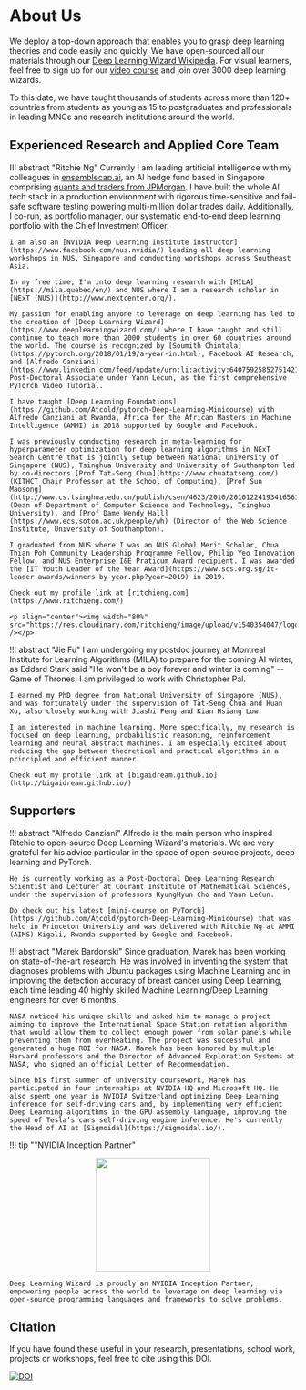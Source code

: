 # About Us

We deploy a top-down approach that enables you to grasp deep learning theories and code easily and quickly. We have open-sourced all our materials through our [Deep Learning Wizard Wikipedia](https://www.deeplearningwizard.com/deep_learning/course_progression/). For visual learners, feel free to sign up for our [video course](https://www.udemy.com/practical-deep-learning-with-pytorch/?couponCode=DEEPWIZARD) and join over 3000 deep learning wizards.

To this date, we have taught thousands of students across more than 120+ countries from students as young as 15 to postgraduates and professionals in leading MNCs and research institutions around the world.

## Experienced Research and Applied Core Team

!!! abstract "Ritchie Ng"
    Currently I am leading artificial intelligence with my colleagues in [ensemblecap.ai](https://ensemblecap.ai/), an AI hedge fund based in Singapore comprising [quants and traders from JPMorgan](https://www.bloomberg.com/news/articles/2017-11-29/ex-jpmorgan-traders-start-singapore-currency-options-quant-fund). I have built the whole AI tech stack in a production environment with rigorous time-sensitive and fail-safe software testing powering multi-million dollar trades daily. Additionally, I co-run, as portfolio manager, our systematic end-to-end deep learning portfolio with the Chief Investment Officer.

    I am also an [NVIDIA Deep Learning Institute instructor](https://www.facebook.com/nus.nvidia/) leading all deep learning workshops in NUS, Singapore and conducting workshops across Southeast Asia.
    
    In my free time, I'm into deep learning research with [MILA](https://mila.quebec/en/) and NUS where I am a research scholar in [NExT (NUS)](http://www.nextcenter.org/). 

    My passion for enabling anyone to leverage on deep learning has led to the creation of [Deep Learning Wizard](https://www.deeplearningwizard.com/) where I have taught and still continue to teach more than 2000 students in over 60 countries around the world. The course is recognized by [Soumith Chintala](https://pytorch.org/2018/01/19/a-year-in.html), Facebook AI Research, and [Alfredo Canziani](https://www.linkedin.com/feed/update/urn:li:activity:6407592585275142144), Post-Doctoral Associate under Yann Lecun, as the first comprehensive PyTorch Video Tutorial. 
    
    I have taught [Deep Learning Foundations](https://github.com/Atcold/pytorch-Deep-Learning-Minicourse) with Alfredo Canziani at Rwanda, Africa for the African Masters in Machine Intelligence (AMMI) in 2018 supported by Google and Facebook.
        
    I was previously conducting research in meta-learning for hyperparameter optimization for deep learning algorithms in NExT Search Centre that is jointly setup between National University of Singapore (NUS), Tsinghua University and University of Southampton led by co-directors [Prof Tat-Seng Chua](https://www.chuatatseng.com/) (KITHCT Chair Professor at the School of Computing), [Prof Sun Maosong](http://www.cs.tsinghua.edu.cn/publish/csen/4623/2010/20101224193416561782037/20101224193416561782037_.html) (Dean of Department of Computer Science and Technology, Tsinghua University), and [Prof Dame Wendy Hall](https://www.ecs.soton.ac.uk/people/wh) (Director of the Web Science Institute, University of Southampton).
    
    I graduated from NUS where I was an NUS Global Merit Scholar, Chua Thian Poh Community Leadership Programme Fellow, Philip Yeo Innovation Fellow, and NUS Enterprise I&E Praticum Award recipient. I was awarded the [IT Youth Leader of the Year Award](https://www.scs.org.sg/it-leader-awards/winners-by-year.php?year=2019) in 2019.

    Check out my profile link at [ritchieng.com](https://www.ritchieng.com/)
    
    <p align="center"><img width="80%" src="https://res.cloudinary.com/ritchieng/image/upload/v1540354047/logos/ritchie_website_affliated_logos.png" /></p>

!!! abstract "Jie Fu"
    I am undergoing my postdoc journey at Montreal Institute for Learning Algorithms (MILA) to prepare for the coming AI winter, as Eddard Stark said "He won't be a boy forever and winter is coming" -- Game of Thrones. I am privileged to work with Christopher Pal.

    I earned my PhD degree from National University of Singapore (NUS), and was fortunately under the supervision of Tat-Seng Chua and Huan Xu, also closely working with Jiashi Feng and Kian Hsiang Low.
    
    I am interested in machine learning. More specifically, my research is focused on deep learning, probabilistic reasoning, reinforcement learning and neural abstract machines. I am especially excited about reducing the gap between theoretical and practical algorithms in a principled and efficient manner.
    
    Check out my profile link at [bigaidream.github.io](http://bigaidream.github.io/)
    
##  Supporters

!!! abstract "Alfredo Canziani"
    Alfredo is the main person who inspired Ritchie to open-source Deep Learning Wizard's materials. We are very grateful for his advice particular in the space of open-source projects, deep learning and PyTorch.
    
    He is currently working as a Post-Doctoral Deep Learning Research Scientist and Lecturer at Courant Institute of Mathematical Sciences, under the supervision of professors KyungHyun Cho and Yann LeCun.
    
    Do check out his latest [mini-course on PyTorch](https://github.com/Atcold/pytorch-Deep-Learning-Minicourse) that was held in Princeton University and was delivered with Ritchie Ng at AMMI (AIMS) Kigali, Rwanda supported by Google and Facebook.
    
!!! abstract "Marek Bardonski"
    Since graduation, Marek has been working on state-of-the-art research. He was involved in inventing the system that diagnoses problems with Ubuntu packages using Machine Learning and in improving the detection accuracy of breast cancer using Deep Learning, each time leading 40 highly skilled Machine Learning/Deep Learning engineers for over 6 months.

    NASA noticed his unique skills and asked him to manage a project aiming to improve the International Space Station rotation algorithm that would allow them to collect enough power from solar panels while preventing them from overheating. The project was successful and generated a huge ROI for NASA. Marek has been honored by multiple Harvard professors and the Director of Advanced Exploration Systems at NASA, who signed an official Letter of Recommendation.

    Since his first summer of university coursework, Marek has participated in four internships at NVIDIA HQ and Microsoft HQ. He also spent one year in NVIDIA Switzerland optimizing Deep Learning inference for self-driving cars and, by implementing very efficient Deep Learning algorithms in the GPU assembly language, improving the speed of Tesla’s cars self-driving engine inference. He's currently the Head of AI at [Sigmoidal](https://sigmoidal.io/).

!!! tip ""NVIDIA Inception Partner"
    <center><img src="https://res.cloudinary.com/ritchieng/image/upload/v1532596192/deeplearningwizard.com/nvidia_inception.png" style="width:200px"/></center>
    
    Deep Learning Wizard is proudly an NVIDIA Inception Partner, empowering people across the world to leverage on deep learning via open-source programming languages and frameworks to solve problems. 
    
## Citation
If you have found these useful in your research, presentations, school work, projects or workshops, feel free to cite using this DOI.

[![DOI](https://zenodo.org/badge/139945544.svg)](https://zenodo.org/badge/latestdoi/139945544)
